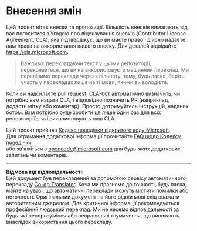 <!--
CO_OP_TRANSLATOR_METADATA:
{
  "original_hash": "d6f80293fa9c213283eac7e79b078671",
  "translation_date": "2025-08-28T15:41:58+00:00",
  "source_file": "CONTRIBUTING.md",
  "language_code": "uk"
}
-->
# Внесення змін

Цей проєкт вітає внески та пропозиції. Більшість внесків вимагають від вас погодитися з Угодою про ліцензування внесків (Contributor License Agreement, CLA), яка підтверджує, що ви маєте право і дійсно надаєте нам права на використання вашого внеску. Для деталей відвідайте https://cla.microsoft.com.

> Важливо: перекладаючи текст у цьому репозиторії, переконайтеся, що ви не використовуєте машинний переклад. Ми перевіримо переклади через спільноту, тому, будь ласка, беріть участь у перекладах лише на ті мови, якими ви володієте.

Коли ви надсилаєте pull request, CLA-бот автоматично визначить, чи потрібно вам надати CLA, і відповідно позначить PR (наприклад, додасть мітку або коментар). Просто дотримуйтесь інструкцій, наданих ботом. Вам потрібно буде зробити це лише один раз для всіх репозиторіїв, які використовують наш CLA.

Цей проєкт прийняв [Кодекс поведінки відкритого коду Microsoft](https://opensource.microsoft.com/codeofconduct/).  
Для отримання додаткової інформації прочитайте [FAQ щодо Кодексу поведінки](https://opensource.microsoft.com/codeofconduct/faq/)  
або зв'яжіться з [opencode@microsoft.com](mailto:opencode@microsoft.com) для будь-яких додаткових запитань чи коментарів.

---

**Відмова від відповідальності**:  
Цей документ був перекладений за допомогою сервісу автоматичного перекладу [Co-op Translator](https://github.com/Azure/co-op-translator). Хоча ми прагнемо до точності, будь ласка, майте на увазі, що автоматичні переклади можуть містити помилки або неточності. Оригінальний документ на його рідній мові слід вважати авторитетним джерелом. Для критичної інформації рекомендується професійний людський переклад. Ми не несемо відповідальності за будь-які непорозуміння або неправильні тлумачення, що виникають внаслідок використання цього перекладу.